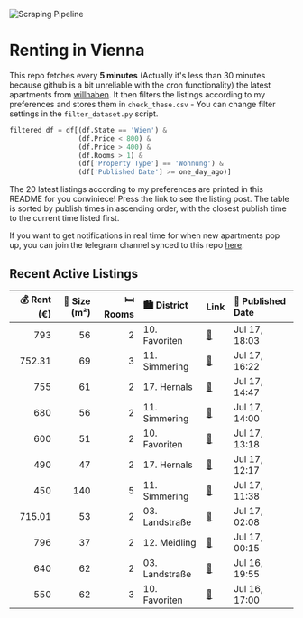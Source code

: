 ![Scraping Pipeline](https://github.com/AthomsG/renting-in-vienna/actions/workflows/run_pipeline.yml/badge.svg)


# Renting in Vienna

This repo fetches every **5 minutes** (Actually it's less than 30 minutes because github is a bit unreliable with the cron functionality) the latest apartments from [willhaben](https://www.willhaben.at/).
It then filters the listings according to my preferences and stores them in `check_these.csv` - You can change filter settings in the `filter_dataset.py` script.

```python
filtered_df = df[(df.State == 'Wien') & 
                 (df.Price < 800) &
                 (df.Price > 400) &
                 (df.Rooms > 1) &
                 (df['Property Type'] == 'Wohnung') &
                 (df['Published Date'] >= one_day_ago)]
```

The 20 latest listings according to my preferences are printed in this README for you conviniece! Press the link to see the listing post.
The table is sorted by publish times in ascending order, with the closest publish time to the current time listed first.

If you want to get notifications in real time for when new apartments pop up, you can join the telegram channel synced to this repo [here](https://t.me/+1HPAYOf5BSsyNTlk).

## Recent Active Listings

|   💰 Rent (€) |   📏 Size (m²) |   🛏️ Rooms | 🏙️ District    | Link                                                                                                                                                                                                                                                                                                                  | 📅 Published Date   |
|-------------:|--------------:|-----------:|:---------------|:----------------------------------------------------------------------------------------------------------------------------------------------------------------------------------------------------------------------------------------------------------------------------------------------------------------------|:-------------------|
|       793    |            56 |          2 | 10. Favoriten  | [🔗](https://www.willhaben.at/iad/immobilien/d/mietwohnungen/wien/wien-1100-favoriten/kompakte-mietwohnung-1147194543/)                                                                                                                                                                                                | Jul 17, 18:03      |
|       752.31 |            69 |          3 | 11. Simmering  | [🔗](https://www.willhaben.at/iad/immobilien/d/mietwohnungen/wien/wien-1110-simmering/259-top-18---eigenmittel:-33.88030%E2%82%AC-3-zimmer-mietwohnung---6902-m%C2%B2-mit-kaufoption-nach-10-jahren-2040117542/)                                                                                                       | Jul 17, 16:22      |
|       755    |            61 |          2 | 17. Hernals    | [🔗](https://www.willhaben.at/iad/immobilien/d/mietwohnungen/wien/wien-1170-hernals/helle-altbauwohnung-bei-der-berggasse%21-besichtigung-am-freitag-18.07.25-von-11:30-uhr-bis-12:00-uhr-vor-ort%21-hernalser-hptstr.-45/11-bitte-keine-anrufe%21%21-783631628/)                                                      | Jul 17, 14:47      |
|       680    |            56 |          2 | 11. Simmering  | [🔗](https://www.willhaben.at/iad/immobilien/d/mietwohnungen/wien/wien-1110-simmering/11.lorystrasse---provisionsfreie-attraktive-2-zimmer-neubaumiete-nahe-der-u3-station-enkplatz-2139340009/)                                                                                                                       | Jul 17, 14:00      |
|       600    |            51 |          2 | 10. Favoriten  | [🔗](https://www.willhaben.at/iad/immobilien/d/mietwohnungen/wien/wien-1100-favoriten/2-zimmer-wohnung-quellenplatz-2057567341/)                                                                                                                                                                                       | Jul 17, 13:18      |
|       490    |            47 |          2 | 17. Hernals    | [🔗](https://www.willhaben.at/iad/immobilien/d/mietwohnungen/wien/wien-1170-hernals/studentenwohnung-895653533/)                                                                                                                                                                                                       | Jul 17, 12:17      |
|       450    |           140 |          5 | 11. Simmering  | [🔗](https://www.willhaben.at/iad/immobilien/d/mietwohnungen/wien/wien-1110-simmering/ein-helles-zimmer-mit-direktem-terrassenzugang-in-7-zimmer-studenten-wohngemeinschaft-mit-5-schlafzimmern-22-m%C2%B2-terrasse-f%C3%BCr-studentinnen-wg-geeignet-%281-k%C3%BCche-2-badezimmer-und-2-wcs%29-ab-sofort-1169882767/) | Jul 17, 11:38      |
|       715.01 |            53 |          2 | 03. Landstraße | [🔗](https://www.willhaben.at/iad/immobilien/d/mietwohnungen/wien/wien-1030-landstra%C3%9Fe/unbefristete-2-zimmerwohnung-in-der-grasbergergasse-1567046850/)                                                                                                                                                           | Jul 17, 02:08      |
|       796    |            37 |          2 | 12. Meidling   | [🔗](https://www.willhaben.at/iad/immobilien/d/mietwohnungen/wien/wien-1120-meidling/perfekte-stadtwohnung:-vollm%C3%B6bliert-direkt-bei-u4/-u6-l%C3%A4ngenfeldgasse-1927991345/)                                                                                                                                      | Jul 17, 00:15      |
|       640    |            62 |          2 | 03. Landstraße | [🔗](https://www.willhaben.at/iad/immobilien/d/mietwohnungen/wien/wien-1030-landstra%C3%9Fe/gemeinde-wohnung-ab-01.09.2025-beziehbar-1786055169/)                                                                                                                                                                      | Jul 16, 19:55      |
|       550    |            62 |          3 | 10. Favoriten  | [🔗](https://www.willhaben.at/iad/immobilien/d/mietwohnungen/wien/wien-1100-favoriten/gemeindewohnung-direktvergabe-1255824861/)                                                                                                                                                                                       | Jul 16, 17:00      |
